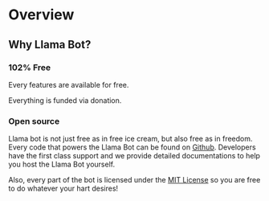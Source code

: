 # Overview

## Why Llama Bot?

### 102% Free

Every features are available for free.

Everything is funded via donation.

### Open source

Llama bot is not just free as in free ice cream, but also free as in freedom.
Every code that powers the Llama Bot can be found on [Github](https://github.com/llama-bot). Developers have the first class support and we provide detailed documentations to help you host the Llama Bot yourself.

Also, every part of the bot is licensed under the [MIT License](https://opensource.org/licenses/MIT) so you are free to do whatever your hart desires!
